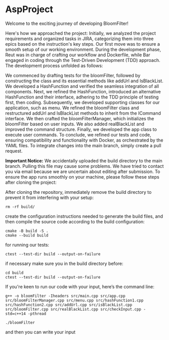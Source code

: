 # AspProject

Welcome to the exciting journey of developing BloomFilter!

Here's how we approached the project:
Initially, we analyzed the project requirements and organized tasks in JIRA, categorizing them into three epics based on the instruction's key steps.
Our first move was to ensure a smooth setup of our working environment.
During the development phase, Reut was in charge of crafting our workflow and Dockerfile, while Bar engaged in coding through the Test-Driven Development (TDD) approach.
The development process unfolded as follows:

We commenced by drafting tests for the bloomFilter, followed by constructing the class and its essential methods like addUrl and IsBlackList. We developed a HashFunction and verified the seamless integration of all components.
Next, we refined the HashFunction, introduced an alternative HashFunction and their interface, adhering to the TDD principle of testing first, then coding.
Subsequently, we developed supporting classes for our application, such as menu. We refined the bloomFilter class and restructured addUrl and IsBlackList methods to inherit from the ICommand interface.
We then crafted the bloomFilterManager, which initializes the bloomFilter based on user inputs. We also added realBlackList and improved the command structure. Finally, we developed the app class to execute user commands.
To conclude, we refined our tests and code, ensuring compatibility and functionality with Docker, as orchestrated by the YAML files.
To integrate changes into the main branch, simply create a pull request.

**Important Notice:**
We accidentally uploaded the build directory to the main branch. Pulling this file may cause some problems. We have tried to contact you via email because we are uncertain about editing after submission. To ensure the app runs smoothly on your machine, please follow these steps after cloning the project:

After cloning the repository, immediately remove the build directory to prevent it from interfering with your setup:
```
rm -rf build/
```
create the configuration instructions needed to generate the build files, and then compile the source code according to the build configuration:
```
cmake -B build -S .
cmake --build build
```

for running our tests:
```
ctest --test-dir build --output-on-failure
```
if necessary make sure you in the build directory before:
```
cd build
ctest --test-dir build --output-on-failure
```

If you're keen to run our code with your input, here’s the command line:
```
g++ -o bloomFilter -Iheaders src/main.cpp src/app.cpp src/bloomFilterManager.cpp src/menu.cpp src/hashFunction1.cpp src/hashFunction2.cpp src/addUrl.cpp src/isBlackList.cpp src/bloomFilter.cpp src/realBlackList.cpp src/checkInput.cpp -std=c++14 -pthread

./bloomFilter
```
and then you can write your input
 
